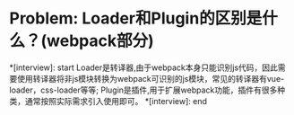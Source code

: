 # Problem: Loader和Plugin的区别是什么？(webpack部分)

*[interview]: start
Loader是转译器,由于webpack本身只能识别js代码，因此需要使用转译器将非js模块转换为webpack可识别的js模块，常见的转译器有vue-loader，css-loader等等;
Plugin是插件,用于扩展webpack功能，插件有很多种类，通常按照实际需求引入使用即可。
*[interview]: end
